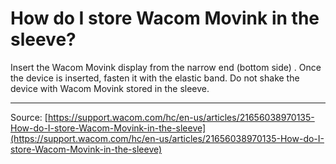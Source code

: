 # How do I store Wacom Movink in the sleeve?

Insert the Wacom Movink display from the narrow end (bottom side) . Once the device is inserted, fasten it with the elastic band. Do not shake the device with Wacom Movink stored in the sleeve.

---
Source: [https://support.wacom.com/hc/en-us/articles/21656038970135-How-do-I-store-Wacom-Movink-in-the-sleeve](https://support.wacom.com/hc/en-us/articles/21656038970135-How-do-I-store-Wacom-Movink-in-the-sleeve)
